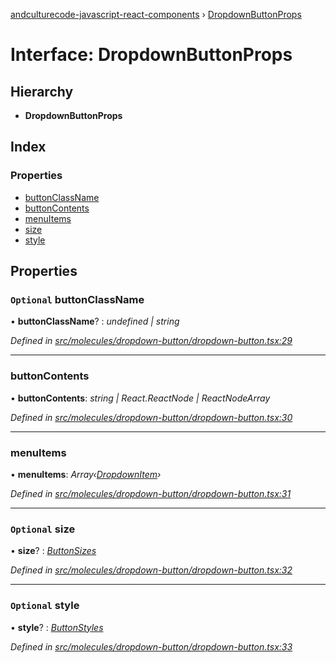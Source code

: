 [andculturecode-javascript-react-components](../README.md) › [DropdownButtonProps](dropdownbuttonprops.md)

# Interface: DropdownButtonProps

## Hierarchy

* **DropdownButtonProps**

## Index

### Properties

* [buttonClassName](dropdownbuttonprops.md#optional-buttonclassname)
* [buttonContents](dropdownbuttonprops.md#buttoncontents)
* [menuItems](dropdownbuttonprops.md#menuitems)
* [size](dropdownbuttonprops.md#optional-size)
* [style](dropdownbuttonprops.md#optional-style)

## Properties

### `Optional` buttonClassName

• **buttonClassName**? : *undefined | string*

*Defined in [src/molecules/dropdown-button/dropdown-button.tsx:29](https://github.com/AndcultureCode/AndcultureCode.JavaScript.React.Components/blob/3b573d9/src/molecules/dropdown-button/dropdown-button.tsx#L29)*

___

###  buttonContents

• **buttonContents**: *string | React.ReactNode | ReactNodeArray*

*Defined in [src/molecules/dropdown-button/dropdown-button.tsx:30](https://github.com/AndcultureCode/AndcultureCode.JavaScript.React.Components/blob/3b573d9/src/molecules/dropdown-button/dropdown-button.tsx#L30)*

___

###  menuItems

• **menuItems**: *Array‹[DropdownItem](dropdownitem.md)›*

*Defined in [src/molecules/dropdown-button/dropdown-button.tsx:31](https://github.com/AndcultureCode/AndcultureCode.JavaScript.React.Components/blob/3b573d9/src/molecules/dropdown-button/dropdown-button.tsx#L31)*

___

### `Optional` size

• **size**? : *[ButtonSizes](../enums/buttonsizes.md)*

*Defined in [src/molecules/dropdown-button/dropdown-button.tsx:32](https://github.com/AndcultureCode/AndcultureCode.JavaScript.React.Components/blob/3b573d9/src/molecules/dropdown-button/dropdown-button.tsx#L32)*

___

### `Optional` style

• **style**? : *[ButtonStyles](../enums/buttonstyles.md)*

*Defined in [src/molecules/dropdown-button/dropdown-button.tsx:33](https://github.com/AndcultureCode/AndcultureCode.JavaScript.React.Components/blob/3b573d9/src/molecules/dropdown-button/dropdown-button.tsx#L33)*

